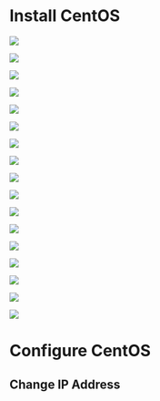 # Install CentOS

![](https://github.com/JonmarCorpuz/Procedures/blob/main/CentOS%20Server/Assets/TACACS%20pt1.jpg)

![](https://github.com/JonmarCorpuz/Procedures/blob/main/CentOS%20Server/Assets/TACACS%20pt12.jpg)

![](https://github.com/JonmarCorpuz/Procedures/blob/main/CentOS%20Server/Assets/TACACS%20pt3.jpg)

![](https://github.com/JonmarCorpuz/Procedures/blob/main/CentOS%20Server/Assets/TACACS%20pt4.jpg)

![](https://github.com/JonmarCorpuz/Procedures/blob/main/CentOS%20Server/Assets/TACACS%20pt5.jpg)

![](https://github.com/JonmarCorpuz/Procedures/blob/main/CentOS%20Server/Assets/TACACS%20pt6.jpg)

![](https://github.com/JonmarCorpuz/Procedures/blob/main/CentOS%20Server/Assets/TACACS%20pt7.jpg)

![](https://github.com/JonmarCorpuz/Procedures/blob/main/CentOS%20Server/Assets/TACACS%20pt8.jpg)

![](https://github.com/JonmarCorpuz/Procedures/blob/main/CentOS%20Server/Assets/TACACS%20pt9.jpg)

![](https://github.com/JonmarCorpuz/Procedures/blob/main/CentOS%20Server/Assets/TACACS%20pt10.jpg)

![](https://github.com/JonmarCorpuz/Procedures/blob/main/CentOS%20Server/Assets/TACACS%20pt11.jpg)

![](https://github.com/JonmarCorpuz/Procedures/blob/main/CentOS%20Server/Assets/TACACS%20pt12.jpg)

![](https://github.com/JonmarCorpuz/Procedures/blob/main/CentOS%20Server/Assets/TACACS%20pt13.jpg)

![](https://github.com/JonmarCorpuz/Procedures/blob/main/CentOS%20Server/Assets/TACACS%20pt14.jpg)

![](https://github.com/JonmarCorpuz/Procedures/blob/main/CentOS%20Server/Assets/TACACS%20pt15.jpg)

![](https://github.com/JonmarCorpuz/Procedures/blob/main/CentOS%20Server/Assets/TACACS%20pt16.jpg)

![](https://github.com/JonmarCorpuz/SecondBrain/blob/main/Assets/Whitespace.png)

# Configure CentOS

## Change IP Address
